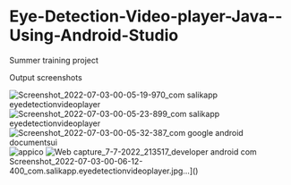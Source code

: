 # Eye-Detection-Video-player-Java--Using-Android-Studio
Summer training project

Output screenshots

![Screenshot_2022-07-03-00-05-19-970_com salikapp eyedetectionvideoplayer](https://user-images.githubusercontent.com/76683360/177821829-e0e2b621-7632-4053-aad9-e4e89f9bec25.jpg)
![Screenshot_2022-07-03-00-05-23-899_com salikapp eyedetectionvideoplayer](https://user-images.githubusercontent.com/76683360/177821846-d450b6f0-c6c1-4717-8d3a-570203a2c04a.jpg)
![Screenshot_2022-07-03-00-05-32-387_com google android documentsui](https://user-images.githubusercontent.com/76683360/177821857-e284f56c-23e0-4d65-bc25-e698838379ee.jpg)
![appico](https://user-images.githubusercontent.com/76683360/177821869-c92f5d14-f014-4fa9-aad7-297f85075e2a.png)
![Web capture_7-7-2022_213517_developer android com](https://user-images.githubusercontent.com/76683360/177821911-7f79209f-dfc3-40ec-82fd-be30765c67c6.jpeg)
 Screenshot_2022-07-03-00-06-12-400_com.salikapp.eyedetectionvideoplayer.jpg…]()

